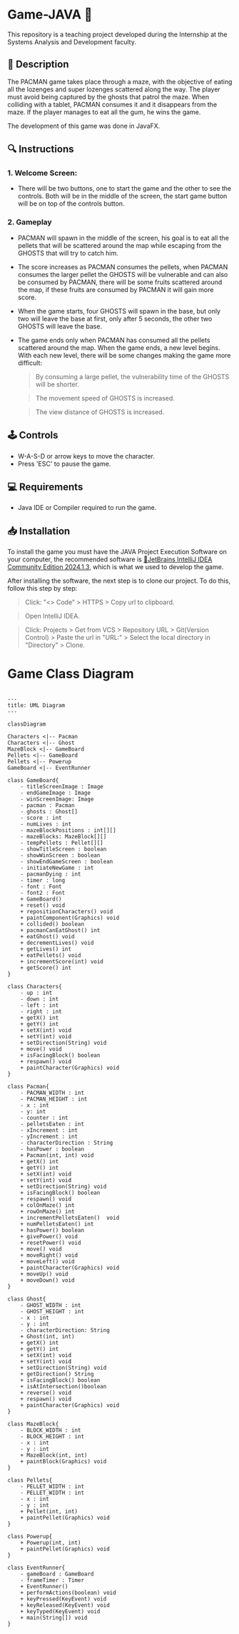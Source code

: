 # Game-JAVA 📜
This repository is a teaching project developed during the Internship at the Systems Analysis and Development faculty.

## 📖 Description

The PACMAN game takes place through a maze, with the objective of eating all the lozenges and super lozenges scattered along the way. The player must avoid being captured by the ghosts that patrol the maze. When colliding with a tablet, PACMAN consumes it and it disappears from the maze. If the player manages to eat all the gum, he wins the game.

The development of this game was done in JavaFX.

## 🔍 Instructions

### 1. Welcome Screen:
* There will be two buttons, one to start the game and the other to see the controls. Both will be in the middle of the screen, the start game button will be on top of the controls button.

### 2. Gameplay

* PACMAN will spawn in the middle of the screen, his goal is to eat all the pellets that will be scattered around the map while escaping from the GHOSTS that will try to catch him.

* The score increases as PACMAN consumes the pellets, when PACMAN consumes the larger pellet the GHOSTS will be vulnerable and can also be consumed by PACMAN, there will be some fruits scattered around the map, if these fruits are consumed by PACMAN it will gain more score.

* When the game starts, four GHOSTS will spawn in the base, but only two will leave the base at first, only after 5 seconds, the other two GHOSTS will leave the base.

* The game ends only when PACMAN has consumed all the pellets scattered around the map. When the game ends, a new level begins. With each new level, there will be some changes making the game more difficult:
    > By consuming a large pellet, the vulnerability time of the GHOSTS will be shorter.

    > The movement speed of GHOSTS is increased.
    
    > The view distance of GHOSTS is increased.


## 🕹️ Controls
* W-A-S-D or arrow keys to move the character.
* Press 'ESC' to pause the game.

## 💻 Requirements
* Java IDE or Compiler required to run the game.

## 📥 Installation
To install the game you must have the JAVA Project Execution Software on your computer, the recommended software is
[🧷JetBrains IntelliJ IDEA Community Edition 2024.1.3](https://www.jetbrains.com/idea/download/?section=windows), which is what we used to develop the game.

After installing the software, the next step is to clone our project. To do this, follow this step by step:
 > Click: "<> Code" > HTTPS > Copy url to clipboard.

 > Open IntelliJ IDEA.
 
 > Click: Projects > Get from VCS > Repository URL > Git(Version Control) > Paste the url in "URL:" > Select the local directory in "Directory" > Clone.

#

# Game Class Diagram

```mermaid

---
title: UML Diagram
---

classDiagram

Characters <|-- Pacman
Characters <|-- Ghost
MazeBlock <|-- GameBoard
Pellets <|-- GameBoard
Pellets <|-- Powerup
GameBoard <|-- EventRunner

class GameBoard{
    - titleScreenImage : Image
    - endGameImage : Image
    - winScreenImage: Image
    - pacman : Pacman
    - ghosts : Ghost[]
    - score : int
    - numLives : int
    - mazeBlockPositions : int[][]
    - mazeBlocks: MazeBlock[][]
    - tempPellets : Pellet[][]
    - showTitleScreen : boolean
    - showWinScreen : boolean
    - showEndGameScreen : boolean
    - initiateNewGame : int
    - pacmanDying : int
    - timer : long
    - font : Font
    - font2 : Font
    + GameBoard()
    + reset() void
    + repositionCharacters() void
    + paintComponent(Graphics) void
    + collided() boolean
    + pacmanCanEatGhost() int
    + eatGhost() void
    + decrementLives() void
    + getLives() int
    + eatPellets() void
    + incrementScore(int) void
    + getScore() int
}

class Characters{
    - up : int
    - down : int
    - left : int
    - right : int
    + getX() int
    + getY() int
    + setX(int) void
    + setY(int) void
    + setDirection(String) void
    + move() void
    + isFacingBlock() boolean
    + respawn() void
    + paintCharacter(Graphics) void
}

class Pacman{
    - PACMAN_WIDTH : int
    - PACMAN_HEIGHT : int
    - x : int
    - y: int
    - counter : int
    - pelletsEaten : int
    - xIncrement : int
    - yIncrement : int
    - characterDirection : String
    - hasPower : boolean
    + Pacman(int, int) void
    + getX() int
    + getY() int
    + setX(int) void
    + setY(int) void
    + setDirection(String) void
    + isFacingBlock() boolean
    + respawn() void
    + colOnMaze() int
    + rowOnMaze() int
    + incrementPelletsEaten()  void
    + numPelletsEaten() int
    + hasPower() boolean
    + givePower() void
    + resetPower() void
    + move() void
    + moveRight() void
    + moveLeft() void
    + paintCharacter(Graphics) void
    + moveUp() void
    + moveDown() void
}

class Ghost{
    - GHOST_WIDTH : int
    - GHOST_HEIGHT : int
    - x : int
    - y : int
    - characterDirection: String
    + Ghost(int, int)
    + getX() int
    + getY() int
    + setX(int) void
    + setY(int) void
    + setDirection(String) void
    + getDirection() String
    + isFacingBlock() boolean
    + isAtIntersection()boolean
    + reverse() void
    + respawn() void
    + paintCharacter(Graphics) void
}

class MazeBlock{
    - BLOCK_WIDTH : int
    - BLOCK_HEIGHT : int
    - x : int
    - y : int
    + MazeBlock(int, int)
    + paintBlock(Graphics) void
}

class Pellets{
    - PELLET_WIDTH : int
    - PELLET_WIDTH : int
    - x : int
    - y : int
    + Pellet(int, int)
    + paintPellet(Graphics) void
}

class Powerup{
    + Powerup(int, int)
    + paintPellet(Graphics) void
}

class EventRunner{
    - gameBoard : GameBoard
    - frameTimer : Timer
    + EventRunner()
    + performActions(boolean) void
    + keyPressed(KeyEvent) void
    + keyReleased(KeyEvent) void
    + keyTyped(KeyEvent) void
    + main(String[]) void
}

```